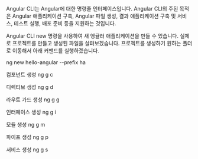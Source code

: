 Angular CLI는 Angular에 대한 명령줄 인터페이스입니다. Angular CLI의 주된 목적은 Angular 애플리케이션 구축, Angular 파일 생성, 결과 애플리케이션 구축 및 서비스, 테스트 실행, 배포 준비 등을 지원하는 것입니다.

Angular CLI new 명령을 사용하여 새 앵귤러 애플리케이션을 만들 수 있습니다. 실제로 프로젝트를 만들고 생성된 파일을 살펴보겠습니다. 프로젝트를 생성하기 원하는 폴더로 이동해서 아래 커맨드를 실행하겠습니다.

ng new hello-angular --prefix ha

컴포넌트 생성
ng g c <name>

디렉티브 생성
ng g d <name>

라우트 가드 생성
ng g g <name>

인터페이스 생성
ng g i <name>

모듈 생성
ng g m <name>

파이프 생성
ng g p <name>

서비스 생성
ng g s <name>
